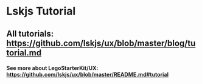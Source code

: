 # Lskjs Tutorial

## All tutorials: https://github.com/lskjs/ux/blob/master/blog/tutorial.md

#### See more about LegoStarterKit/UX: https://github.com/lskjs/ux/blob/master/README.md#tutorial
